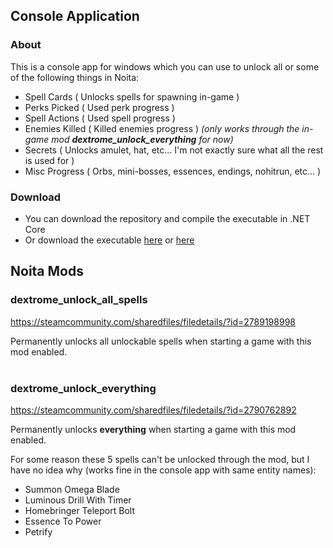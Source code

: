 <h2>Console Application</h2>
<h3>About</h3>
This is a console app for windows which you can use to unlock all or some of the following things in Noita:

* Spell Cards ( Unlocks spells for spawning in-game )
* Perks Picked ( Used perk progress )
* Spell Actions ( Used spell progress )
* Enemies Killed ( Killed enemies progress ) <i>(only works through the in-game mod <b>dextrome_unlock_everything</b> for now)</i>
* Secrets ( Unlocks amulet, hat, etc... I'm not exactly sure what all the rest is used for )
* Misc Progress ( Orbs, mini-bosses, essences, endings, nohitrun, etc... )

<h3>Download</h3>

* You can download the repository and compile the executable in .NET Core
* Or download the executable <a href="https://github.com/Dextrome/noita-unlock-progress/raw/master/pub/Noita-UnlockAllProgress.exe">here</a> or <a href="https://drive.google.com/file/d/12DaR5tmVsmzErLR6Lt1bjRrhHWpGjrOt/view?usp=sharing">here</a>


<h2>Noita Mods</h2>
 <h3>dextrome_unlock_all_spells</h3>
 
  https://steamcommunity.com/sharedfiles/filedetails/?id=2789198998
  
  Permanently unlocks all unlockable spells when starting a game with this mod enabled.
  <br><br>

 <h3>dextrome_unlock_everything</h3>
 
 https://steamcommunity.com/sharedfiles/filedetails/?id=2790762892
 
 Permanently unlocks <b>everything</b> when starting a game with this mod enabled.

 For some reason these 5 spells can't be unlocked through the mod, but I have no idea why (works fine in the console app with same entity names):
* Summon Omega Blade
* Luminous Drill With Timer
* Homebringer Teleport Bolt
* Essence To Power
* Petrify

